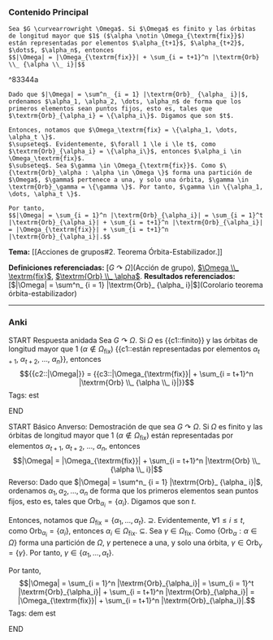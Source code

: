 ### Contenido Principal

```ad-cor
Sea $G \curvearrowright \Omega$. Si $\Omega$ es finito y las órbitas de longitud mayor que $1$ ($\alpha \notin \Omega_{\textrm{fix}}$) están representadas por elementos $\alpha_{t+1}$, $\alpha_{t+2}$, $\dots$, $\alpha_n$, entonces
$$|\Omega| = |\Omega_{\textrm{fix}}| + \sum_{i = t+1}^n |\textrm{Orb} \\_ {\alpha \\_ i}|$$
```

^83344a

```ad-proof
Dado que $|\Omega| = \sum^n_ {i = 1} |\textrm{Orb}_ {\alpha_ i}|$, ordenamos $\alpha_1, \alpha_2, \dots, \alpha_n$ de forma que los primeros elementos sean puntos fijos, esto es, tales que $\textrm{Orb}_{\alpha_i} = \{\alpha_i\}$. Digamos que son $t$.

Entonces, notamos que $\Omega_\textrm{fix} = \{\alpha_1, \dots, \alpha_t \}$.
$\supseteq$. Evidentemente, $\forall 1 \le i \le t$, como $\textrm{Orb}_{\alpha_i} = \{\alpha_i\}$, entonces $\alpha_i \in \Omega_\textrm{fix}$.
$\subseteq$. Sea $\gamma \in \Omega_{\textrm{fix}}$. Como $\{\textrm{Orb}_\alpha : \alpha \in \Omega \}$ forma una partición de $\Omega$, $\gamma$ pertenece a una, y solo una órbita, $\gamma \in \textrm{Orb}_\gamma = \{\gamma \}$. Por tanto, $\gamma \in \{\alpha_1, \dots, \alpha_t \}$.

Por tanto,
$$|\Omega| = \sum_{i = 1}^n |\textrm{Orb}_{\alpha_i}| = \sum_{i = 1}^t |\textrm{Orb}_{\alpha_i}| + \sum_{i = t+1}^n |\textrm{Orb}_{\alpha_i}| = |\Omega_{\textrm{fix}}| + \sum_{i = t+1}^n |\textrm{Orb}_{\alpha_i}|.$$
```

**Tema:** [[Acciones de grupos#2. Teorema Órbita-Estabilizador.]]

**Definiciones referenciadas:** [$G \curvearrowright \Omega$](Acción de grupo), [$\Omega \\_ \textrm{fix}$](Órbita), [$\textrm{Orb} \\_ \alpha$](Órbita).
**Resultados referenciados:** [$|\Omega| = \sum^n_ {i = 1} |\textrm{Orb}_ {\alpha_ i}|$](Corolario teorema órbita-estabilizador)

---
### Anki

START
Respuesta anidada
Sea $G \curvearrowright \Omega$. Si $\Omega$ es {{c1::finito}} y las órbitas de longitud mayor que $1$ ($\alpha \notin \Omega_{\textrm{fix}}$) {{c1::están representadas por elementos $\alpha_{t+1}$, $\alpha_{t+2}$, $\dots$, $\alpha_n$}}, entonces
$${{c2::|\Omega|}} = {{c3::|\Omega_{\textrm{fix}}| + \sum_{i = t+1}^n |\textrm{Orb} \\_ {\alpha \\_ i}|}}$$
Tags: est
<!--ID: 1731931805054-->
END

START
Básico
Anverso: Demostración de que sea $G \curvearrowright \Omega$. Si $\Omega$ es finito y las órbitas de longitud mayor que $1$ ($\alpha \notin \Omega_{\textrm{fix}}$) están representadas por elementos $\alpha_{t+1}$, $\alpha_{t+2}$, $\dots$, $\alpha_n$, entonces
$$|\Omega| = |\Omega_{\textrm{fix}}| + \sum_{i = t+1}^n |\textrm{Orb} \\_ {\alpha \\_ i}|$$
Reverso: Dado que $|\Omega| = \sum^n_ {i = 1} |\textrm{Orb}_ {\alpha_ i}|$, ordenamos $\alpha_1, \alpha_2, \dots, \alpha_n$ de forma que los primeros elementos sean puntos fijos, esto es, tales que $\textrm{Orb}_{\alpha_i} = \{\alpha_i\}$. Digamos que son $t$.

Entonces, notamos que $\Omega_\textrm{fix} = \{\alpha_1, \dots, \alpha_t \}$.
$\supseteq$. Evidentemente, $\forall 1 \le i \le t$, como $\textrm{Orb}_{\alpha_i} = \{\alpha_i\}$, entonces $\alpha_i \in \Omega_\textrm{fix}$.
$\subseteq$. Sea $\gamma \in \Omega_{\textrm{fix}}$. Como $\{\textrm{Orb}_\alpha : \alpha \in \Omega \}$ forma una partición de $\Omega$, $\gamma$ pertenece a una, y solo una órbita, $\gamma \in \textrm{Orb}_\gamma = \{\gamma \}$. Por tanto, $\gamma \in \{\alpha_1, \dots, \alpha_t \}$.

Por tanto,
$$|\Omega| = \sum_{i = 1}^n |\textrm{Orb}_{\alpha_i}| = \sum_{i = 1}^t |\textrm{Orb}_{\alpha_i}| + \sum_{i = t+1}^n |\textrm{Orb}_{\alpha_i}| = |\Omega_{\textrm{fix}}| + \sum_{i = t+1}^n |\textrm{Orb}_{\alpha_i}|.$$
Tags: dem est
<!--ID: 1731931805058-->
END

